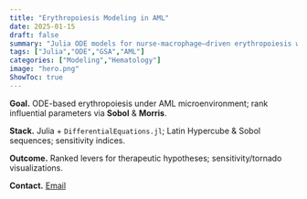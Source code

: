 ```yaml
---
title: "Erythropoiesis Modeling in AML"
date: 2025-01-15
draft: false
summary: "Julia ODE models for nurse-macrophage–driven erythropoiesis with Sobol/Morris GSA."
tags: ["Julia","ODE","GSA","AML"]
categories: ["Modeling","Hematology"]
image: "hero.png"
ShowToc: true
---
```


**Goal.** ODE-based erythropoiesis under AML microenvironment; rank influential parameters via **Sobol** & **Morris**.

**Stack.** Julia + `DifferentialEquations.jl`; Latin Hypercube & Sobol sequences; sensitivity indices.

**Outcome.** Ranked levers for therapeutic hypotheses; sensitivity/tornado visualizations.

**Contact.** [Email](/contact/)
